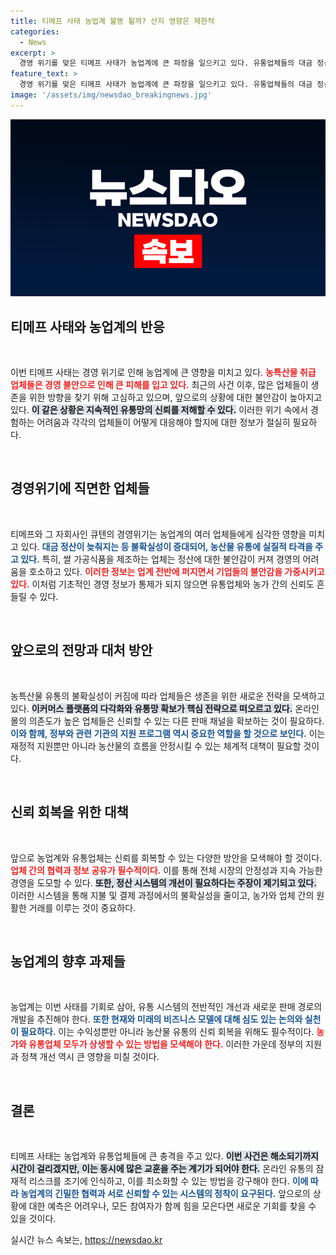 ```yaml
---
title: 티메프 사태 농업계 불똥 튈까? 산지 영향은 제한적
categories:
  - News
excerpt: >
  경영 위기를 맞은 티메프 사태가 농업계에 큰 파장을 일으키고 있다. 유통업체들의 대금 정산 지연이 농가에도 영향을 미칠 우려가 커지면서, 안전 장치 마련이 시급하다는 목소리가 나오고 있다. 과연 농업계는 이 위기를 어떻게 극복할 것인가?
feature_text: >
  경영 위기를 맞은 티메프 사태가 농업계에 큰 파장을 일으키고 있다. 유통업체들의 대금 정산 지연이 농가에도 영향을 미칠 우려가 커지면서, 안전 장치 마련이 시급하다는 목소리가 나오고 있다. 과연 농업계는 이 위기를 어떻게 극복할 것인가?
image: '/assets/img/newsdao_breakingnews.jpg'
---
```


<p><img src="/assets/img/newsdao_breakingnews.jpg" alt="ranknews 속보" /></p>

<h2 data-ke-size="size26">티메프 사태와 농업계의 반응</h2>

<p data-ke-size="size16">&nbsp;</p>

<p>이번 티메프 사태는 경영 위기로 인해 농업계에 큰 영향을 미치고 있다. <b><span style="color: #ee2323;">농특산물 취급 업체들은 경영 불안으로 인해 큰 피해를 입고 있다.</span></b> 최근의 사건 이후, 많은 업체들이 생존을 위한 방향을 찾기 위해 고심하고 있으며, 앞으로의 상황에 대한 불안감이 높아지고 있다. <b><span style="background-color: #21538527;">이 같은 상황은 지속적인 유통망의 신뢰를 저해할 수 있다.</span></b> 이러한 위기 속에서 경험하는 어려움과 각각의 업체들이 어떻게 대응해야 할지에 대한 정보가 절실히 필요하다. </p>

<p data-ke-size="size16">&nbsp;</p>

<h2 data-ke-size="size26">경영위기에 직면한 업체들</h2>

<p data-ke-size="size16">&nbsp;</p>

<p>티메프와 그 자회사인 큐텐의 경영위기는 농업계의 여러 업체들에게 심각한 영향을 미치고 있다. <b><span style="color: #1a5490;">대금 정산이 늦춰지는 등 불확실성이 증대되어, 농산물 유통에 실질적 타격을 주고 있다.</span></b> 특히, 쌀 가공식품을 제조하는 업체는 정산에 대한 불안감이 커져 경영의 어려움을 호소하고 있다. <b><span style="color: #ee2323;">이러한 정보는 업계 전반에 퍼지면서 기업들의 불안감을 가중시키고 있다.</span></b> 이처럼 기초적인 경영 정보가 통제가 되지 않으면 유통업체와 농가 간의 신뢰도 흔들릴 수 있다. </p>

<p data-ke-size="size16">&nbsp;</p>

<h2 data-ke-size="size26">앞으로의 전망과 대처 방안</h2>

<p data-ke-size="size16">&nbsp;</p>

<p>농특산물 유통의 불확실성이 커짐에 따라 업체들은 생존을 위한 새로운 전략을 모색하고 있다. <b><span style="background-color: #21538527;">이커머스 플랫폼의 다각화와 유통망 확보가 핵심 전략으로 떠오르고 있다.</span></b> 온라인몰의 의존도가 높은 업체들은 신뢰할 수 있는 다른 판매 채널을 확보하는 것이 필요하다. <b><span style="color: #1a5490;">이와 함께, 정부와 관련 기관의 지원 프로그램 역시 중요한 역할을 할 것으로 보인다.</span></b> 이는 재정적 지원뿐만 아니라 농산물의 흐름을 안정시킬 수 있는 체계적 대책이 필요할 것이다.</p>

<p data-ke-size="size16">&nbsp;</p>

<h2 data-ke-size="size26">신뢰 회복을 위한 대책</h2>

<p data-ke-size="size16">&nbsp;</p>

<p>앞으로 농업계와 유통업체는 신뢰를 회복할 수 있는 다양한 방안을 모색해야 할 것이다. <b><span style="color: #ee2323;">업체 간의 협력과 정보 공유가 필수적이다.</span></b> 이를 통해 전체 시장의 안정성과 지속 가능한 경영을 도모할 수 있다. <b><span style="background-color: #21538527;">또한, 정산 시스템의 개선이 필요하다는 주장이 제기되고 있다.</span></b> 이러한 시스템을 통해 지불 및 결제 과정에서의 불확실성을 줄이고, 농가와 업체 간의 원활한 거래를 이루는 것이 중요하다.</p>

<p data-ke-size="size16">&nbsp;</p>

<h2 data-ke-size="size26">농업계의 향후 과제들</h2>

<p data-ke-size="size16">&nbsp;</p>

<p>농업계는 이번 사태를 기회로 삼아, 유통 시스템의 전반적인 개선과 새로운 판매 경로의 개발을 추진해야 한다. <b><span style="color: #1a5490;">또한 현재와 미래의 비즈니스 모델에 대해 심도 있는 논의와 실천이 필요하다.</span></b> 이는 수익성뿐만 아니라 농산물 유통의 신뢰 회복을 위해도 필수적이다. <b><span style="color: #ee2323;">농가와 유통업체 모두가 상생할 수 있는 방법을 모색해야 한다.</span></b> 이러한 가운데 정부의 지원과 정책 개선 역시 큰 영향을 미칠 것이다.</p>

<p data-ke-size="size16">&nbsp;</p>

<h2 data-ke-size="size26">결론</h2>

<p data-ke-size="size16">&nbsp;</p>

<p>티메프 사태는 농업계와 유통업체들에 큰 충격을 주고 있다. <b><span style="background-color: #21538527;">이번 사건은 해소되기까지 시간이 걸리겠지만, 이는 동시에 많은 교훈을 주는 계기가 되어야 한다.</span></b> 온라인 유통의 잠재적 리스크를 조기에 인식하고, 이를 최소화할 수 있는 방법을 강구해야 한다. <b><span style="color: #1a5490;">이에 따라 농업계의 긴밀한 협력과 서로 신뢰할 수 있는 시스템의 정착이 요구된다.</span></b> 앞으로의 상황에 대한 예측은 어려우나, 모든 참여자가 함께 힘을 모은다면 새로운 기회를 찾을 수 있을 것이다.</p>
실시간 뉴스 속보는, <a href="https://newsdao.kr" rel="dofollow">https://newsdao.kr</a>


